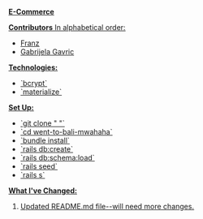 **<u>E-Commerce<u>**

**Contributors**
In alphabetical order:
<ul>
  <li>Franz</li>
  <li>Gabrijela Gavric</li>
</ul>

**Technologies:**
<ul>
  <li>`bcrypt`</li>
  <li>`materialize`</li>
</ul>

**Set Up:**
<ul>
  <li>`git clone " "`</li>
  <li>`cd went-to-bali-mwahaha`</li>
  <li>`bundle install`</li>
  <li>`rails db:create`</li>
  <li>`rails db:schema:load`</li>
  <li>`rails seed`</li>
  <li>`rails s`</li>
</ul>

**What I've Changed:**
1) Updated README.md file--will need more changes. 

